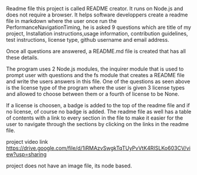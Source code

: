  Readme file
this project is called README creator. It runs on Node.js and does not require a browser.
It helps software developpers create a readme file in markdown where the user once run the PerformanceNavigationTiming,
he is asked 9 questions which are title of my project, Installation instructions,usage information, 
contribution guidelines, test instructions, license type, github username  and email address.

Once all questions are answered, a README.md file is created that has all these details.

The program uses 2 Node.js modules, the inquirer module that is used to prompt user 
with questions and the fs module that creates a README file and  write the users answers in this
file. One of the questions as seen above is the license type of the program where the user is given
3 license types and allowed to choose between them or a fourth of license to be None.

If a license is choosen, a badge is added to the top of the readme file and if no license,
of course no badge is added. The readme file as well has a table of contents with a link to 
every section in the file to make it easier for the user to navigate through the sections
by clicking on the links in the readme file.

project video link
https://drive.google.com/file/d/1iRMAzvSwgkTqTUyPvVtK4RISLKo603CV/view?usp=sharing

project does not have an image file, its node based.